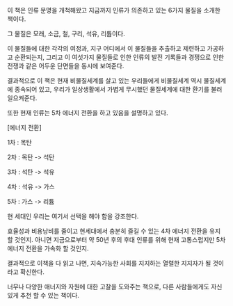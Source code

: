 이 책은 인류 문명을 개척해왔고 지금까지 인류가 의존하고 있는 6가지 물질을 소개한 책이다. 

그 물질은 모래, 소금, 철, 구리, 석유, 리튬이다.

이 물질들에 대한 각각의 여정과, 지구 어디에서 이 물질들을 추출하고 제련하고 가공하고 순환되는지, 그리고 이 여섯가지 물질들로 인한 인류의 발전 기록들과 경쟁으로 인한 전쟁과 같은 어두운 단면들을 동시에 보여준다.

결과적으로 이 책은 현재 비물질세계를 살고 있는 우리들에게 비물질세계 역시 물질세계에 종속되어 있고, 우리가 일상생활에서 가볍게 무시했던 물질세계에 대한 환기를 불러 일으켜준다.

또한 현재 인류는 5차 에너지 전환을 하고 있음을 설명하고 있다.

[에너지 전환]

1차 : 목탄

2차 : 목탄 -> 석탄

3차 : 석탄 -> 석유

4차 : 석유 -> 가스

5차 : 가스 -> 리튬

현 세대인 우리는 여기서 선택을 해야 함을 강조한다. 

효율성과 비용낭비를 줄이고 현세대에서 충분히 즐길 수 있는 4차 에너지 전환을 유지 할 것인지. 아니면 지금으로부터 약 50년 후의 후대 인류를 위해 현재 고통스럽지만 5차 에너지 전환을 가속화 할 것인지.

결과적으로 이책을 다 읽고 나면, 지속가능한 사회를 지지하는 열렬한 지지자가 될 것이라고 확신한다.

너무나 다양한 애너지와 자원에 대한 고찰을 도와주는 책으로, 다른 사람들에게도 자신있게 추천 할 수 있는 책이다.
